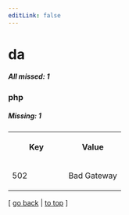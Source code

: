 ```yaml
---
editLink: false
---
```


# da

##### All missed: 1


### php

##### Missing: 1

<table width="100%">
<tr><th width="50%">

Key

</th><th width="50%">

Value

</th></tr>
<tr><td width="50%">

502

</td><td width="50%">

Bad Gateway

</td></tr>
</table>

[ [go back](../status.md) | [to top](#) ]

